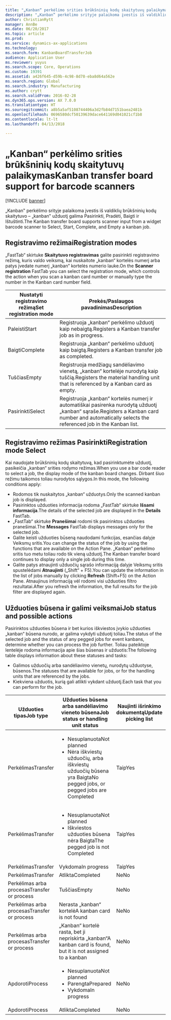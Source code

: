 ```yaml
---
title: "„Kanban“ perkėlimo srities brūkšninių kodų skaitytuvų palaikymas"
description: "„Kanban‟ perkėlimo srityje palaikoma įvestis iš valdiklių brūkšninių kodų skaitytuvo – „kanban‟ užduotį galima Pasirinkti, Pradėti, Baigti ir Ištuštinti."
author: ChristianRytt
manager: AnnBe
ms.date: 06/20/2017
ms.topic: article
ms.prod: 
ms.service: dynamics-ax-applications
ms.technology: 
ms.search.form: KanbanBoardTransferJob
audience: Application User
ms.reviewer: yuyus
ms.search.scope: Core, Operations
ms.custom: 19391
ms.assetid: a426f645-d59b-4c98-8d78-eba8d64a562e
ms.search.region: Global
ms.search.industry: Manufacturing
ms.author: crytt
ms.search.validFrom: 2016-02-28
ms.dyn365.ops.version: AX 7.0.0
ms.translationtype: HT
ms.sourcegitcommit: a8b5a5af5108744406a3d2fb84d7151baea2481b
ms.openlocfilehash: 0696580dcf50139639dace641169d041021cf1b8
ms.contentlocale: lt-lt
ms.lasthandoff: 04/13/2018

---
```


# <a name="kanban-transfer-board-support-for-barcode-scanners"></a><span data-ttu-id="6ff94-103">„Kanban“ perkėlimo srities brūkšninių kodų skaitytuvų palaikymas</span><span class="sxs-lookup"><span data-stu-id="6ff94-103">Kanban transfer board support for barcode scanners</span></span>

[!INCLUDE [banner](../includes/banner.md)]

<span data-ttu-id="6ff94-104">„Kanban‟ perkėlimo srityje palaikoma įvestis iš valdiklių brūkšninių kodų skaitytuvo – „kanban‟ užduotį galima Pasirinkti, Pradėti, Baigti ir Ištuštinti.</span><span class="sxs-lookup"><span data-stu-id="6ff94-104">The Kanban transfer board supports scanner input from a widget barcode scanner to Select, Start, Complete, and Empty a kanban job.</span></span>

<a name="registration-modes"></a><span data-ttu-id="6ff94-105">Registravimo režimai</span><span class="sxs-lookup"><span data-stu-id="6ff94-105">Registration modes</span></span>
------------------

<span data-ttu-id="6ff94-106">„FastTab“ skirtuke **Skaitytuvo registravimas** galite pasirinkti registravimo režimą, kuris valdo veiksmą, kai nuskaitote „kanban“ kortelės numerį arba patys įvedate numerį „kanban“ kortelės numerio lauke.</span><span class="sxs-lookup"><span data-stu-id="6ff94-106">On the **Scanner registration** FastTab you can select the registration mode, which controls the action when you scan a kanban card number or manually type the number in the Kanban card number field.</span></span>

| <span data-ttu-id="6ff94-107">Nustatyti registravimo režimą</span><span class="sxs-lookup"><span data-stu-id="6ff94-107">Set registration mode</span></span> | <span data-ttu-id="6ff94-108">Prekės/Paslaugos pavadinimas</span><span class="sxs-lookup"><span data-stu-id="6ff94-108">Description</span></span>                                                                                     |
|-----------------------|-------------------------------------------------------------------------------------------------|
| <span data-ttu-id="6ff94-109">Paleisti</span><span class="sxs-lookup"><span data-stu-id="6ff94-109">Start</span></span>                 | <span data-ttu-id="6ff94-110">Registruoja „kanban“ perkėlimo užduotį kaip nebaigtą.</span><span class="sxs-lookup"><span data-stu-id="6ff94-110">Registers a Kanban transfer job as in progress.</span></span>                                                 |
| <span data-ttu-id="6ff94-111">Baigti</span><span class="sxs-lookup"><span data-stu-id="6ff94-111">Complete</span></span>              | <span data-ttu-id="6ff94-112">Registruoja „kanban“ perkėlimo užduotį kaip baigtą.</span><span class="sxs-lookup"><span data-stu-id="6ff94-112">Registers a Kanban transfer job as completed.</span></span>                                                   |
| <span data-ttu-id="6ff94-113">Tuščias</span><span class="sxs-lookup"><span data-stu-id="6ff94-113">Empty</span></span>                 | <span data-ttu-id="6ff94-114">Registruoja medžiagų sandėliavimo vienetą, „kanban“ kortelėje nurodytą kaip tuščią.</span><span class="sxs-lookup"><span data-stu-id="6ff94-114">Registers the material handling unit that is referenced by a Kanban card as empty.</span></span>              |
| <span data-ttu-id="6ff94-115">Pasirinkti</span><span class="sxs-lookup"><span data-stu-id="6ff94-115">Select</span></span>                | <span data-ttu-id="6ff94-116">Registruoja „kanban“ kortelės numerį ir automatiškai pasirenka nurodytą užduotį „kanban“ sąraše.</span><span class="sxs-lookup"><span data-stu-id="6ff94-116">Registers a Kanban card number and automatically selects the referenced job in the Kanban list.</span></span> |

 
<a name="registration-mode-select"></a><span data-ttu-id="6ff94-117">Registravimo režimas Pasirinkti</span><span class="sxs-lookup"><span data-stu-id="6ff94-117">Registration mode Select</span></span>
------------------------

<span data-ttu-id="6ff94-118">Kai naudojate brūkšninių kodų skaitytuvą, kad pasirinktumėte užduotį, pasikeičia „kanban“ srities rodymo režimas.</span><span class="sxs-lookup"><span data-stu-id="6ff94-118">When you use a bar code reader to select a job, the display mode of the kanban board changes.</span></span> <span data-ttu-id="6ff94-119">Dirbant šiuo režimu taikomos toliau nurodytos sąlygos.</span><span class="sxs-lookup"><span data-stu-id="6ff94-119">In this mode, the following conditions apply:</span></span>

-   <span data-ttu-id="6ff94-120">Rodomos tik nuskaitytos „kanban“ užduotys.</span><span class="sxs-lookup"><span data-stu-id="6ff94-120">Only the scanned kanban job is displayed.</span></span>
-   <span data-ttu-id="6ff94-121">Pasirinktos užduoties informacija rodoma „FastTab“ skirtuke **Išsami informacija**.</span><span class="sxs-lookup"><span data-stu-id="6ff94-121">The details of the selected job are displayed in the **Details** FastTab.</span></span>
-   <span data-ttu-id="6ff94-122">„FastTab“ skirtuke **Pranešimai** rodomi tik pasirinktos užduoties pranešimai.</span><span class="sxs-lookup"><span data-stu-id="6ff94-122">The **Messages** FastTab displays messages only for the selected job.</span></span>
-   <span data-ttu-id="6ff94-123">Galite keisti užduoties būseną naudodami funkcijas, esančias dalyje Veiksmų sritis.</span><span class="sxs-lookup"><span data-stu-id="6ff94-123">You can change the status of the job by using the functions that are available on the Action Pane.</span></span> <span data-ttu-id="6ff94-124">„Kanban“ perkėlimo sritis tuo metu toliau rodo tik vieną užduotį.</span><span class="sxs-lookup"><span data-stu-id="6ff94-124">The Kanban transfer board continues to display only a single job during this time.</span></span>
-   <span data-ttu-id="6ff94-125">Galite patys atnaujinti užduočių sąrašo informaciją dalyje Veiksmų sritis spustelėdami **Atnaujinti** („Shift“ + F5).</span><span class="sxs-lookup"><span data-stu-id="6ff94-125">You can update the information in the list of jobs manually by clicking **Refresh** (Shift+F5) on the Action Pane.</span></span> <span data-ttu-id="6ff94-126">Atnaujinus informaciją vėl rodomi visi užduoties filtro rezultatai.</span><span class="sxs-lookup"><span data-stu-id="6ff94-126">After you refresh the information, the full results for the job filter are displayed again.</span></span>

## <a name="job-status-and-possible-actions"></a><span data-ttu-id="6ff94-127">Užduoties būsena ir galimi veiksmai</span><span class="sxs-lookup"><span data-stu-id="6ff94-127">Job status and possible actions</span></span>
<span data-ttu-id="6ff94-128">Pasirinktos užduoties būsena ir bet kurios iškviestos įvykio užduoties „kanban“ būsena nurodo, ar galima vykdyti užduotį toliau.</span><span class="sxs-lookup"><span data-stu-id="6ff94-128">The status of the selected job and the status of any pegged jobs for event kanbans, determine whether you can process the job further.</span></span> <span data-ttu-id="6ff94-129">Toliau pateiktoje lentelėje rodoma informacija apie šias būsenas ir užduotis:</span><span class="sxs-lookup"><span data-stu-id="6ff94-129">The following table displays information about these statuses and tasks:</span></span>
-   <span data-ttu-id="6ff94-130">Galimos užduočių arba sandėliavimo vienetų, nurodytų užduotyse, būsenos.</span><span class="sxs-lookup"><span data-stu-id="6ff94-130">The statuses that are available for jobs, or for the handling units that are referenced by the jobs.</span></span>
-   <span data-ttu-id="6ff94-131">Kiekviena užduotis, kurią gali atlikti vykdant užduotį.</span><span class="sxs-lookup"><span data-stu-id="6ff94-131">Each task that you can perform for the job.</span></span>

<table>
<colgroup>
<col width="12%" />
<col width="12%" />
<col width="12%" />
<col width="12%" />
<col width="12%" />
<col width="12%" />
<col width="12%" />
<col width="12%" />
</colgroup>
<thead>
<tr class="header">
<th><span data-ttu-id="6ff94-132">Užduoties tipas</span><span class="sxs-lookup"><span data-stu-id="6ff94-132">Job type</span></span></th>
<th><span data-ttu-id="6ff94-133">Užduoties būsena arba sandėliavimo vieneto būsena</span><span class="sxs-lookup"><span data-stu-id="6ff94-133">Job status or handling unit status</span></span></th>
<th><span data-ttu-id="6ff94-134">Naujinti išrinkimo dokumentą</span><span class="sxs-lookup"><span data-stu-id="6ff94-134">Update picking list</span></span></th>
<th><span data-ttu-id="6ff94-135">Paleisti</span><span class="sxs-lookup"><span data-stu-id="6ff94-135">Start</span></span></th>
<th><span data-ttu-id="6ff94-136">Atnaujinti registraciją</span><span class="sxs-lookup"><span data-stu-id="6ff94-136">Update registration</span></span></th>
<th><span data-ttu-id="6ff94-137">Baigti</span><span class="sxs-lookup"><span data-stu-id="6ff94-137">Complete</span></span></th>
<th><span data-ttu-id="6ff94-138">Tuščias</span><span class="sxs-lookup"><span data-stu-id="6ff94-138">Empty</span></span></th>
<th><span data-ttu-id="6ff94-139">Kurti įvykio „kanban“</span><span class="sxs-lookup"><span data-stu-id="6ff94-139">Create event kanbans</span></span></th>
</tr>
</thead>
<tbody>
<tr class="odd">
<td><span data-ttu-id="6ff94-140">Perkėlimas</span><span class="sxs-lookup"><span data-stu-id="6ff94-140">Transfer</span></span></td>
<td><ul>
<li><span data-ttu-id="6ff94-141">Nesuplanuota</span><span class="sxs-lookup"><span data-stu-id="6ff94-141">Not planned</span></span></li>
<li><span data-ttu-id="6ff94-142">Nėra iškviestų užduočių, arba iškviestų užduočių būsena yra Baigta</span><span class="sxs-lookup"><span data-stu-id="6ff94-142">No pegged jobs, or pegged jobs are Completed</span></span></li>
</ul></td>
<td><span data-ttu-id="6ff94-143">Taip</span><span class="sxs-lookup"><span data-stu-id="6ff94-143">Yes</span></span></td>
<td><span data-ttu-id="6ff94-144">Taip</span><span class="sxs-lookup"><span data-stu-id="6ff94-144">Yes</span></span></td>
<td><span data-ttu-id="6ff94-145">Taip</span><span class="sxs-lookup"><span data-stu-id="6ff94-145">Yes</span></span></td>
<td><span data-ttu-id="6ff94-146">Taip</span><span class="sxs-lookup"><span data-stu-id="6ff94-146">Yes</span></span></td>
<td><span data-ttu-id="6ff94-147">Ne</span><span class="sxs-lookup"><span data-stu-id="6ff94-147">No</span></span></td>
<td><span data-ttu-id="6ff94-148">Taip</span><span class="sxs-lookup"><span data-stu-id="6ff94-148">Yes</span></span></td>
</tr>
<tr class="even">
<td><span data-ttu-id="6ff94-149">Perkėlimas</span><span class="sxs-lookup"><span data-stu-id="6ff94-149">Transfer</span></span></td>
<td><ul>
<li><span data-ttu-id="6ff94-150">Nesuplanuota</span><span class="sxs-lookup"><span data-stu-id="6ff94-150">Not planned</span></span></li>
<li><span data-ttu-id="6ff94-151">Iškviestos užduoties būsena nėra Baigta</span><span class="sxs-lookup"><span data-stu-id="6ff94-151">The pegged job is not Completed</span></span></li>
</ul></td>
<td><span data-ttu-id="6ff94-152">Taip</span><span class="sxs-lookup"><span data-stu-id="6ff94-152">Yes</span></span></td>
<td><span data-ttu-id="6ff94-153">Ne</span><span class="sxs-lookup"><span data-stu-id="6ff94-153">No</span></span></td>
<td><span data-ttu-id="6ff94-154">Taip</span><span class="sxs-lookup"><span data-stu-id="6ff94-154">Yes</span></span></td>
<td><span data-ttu-id="6ff94-155">Ne</span><span class="sxs-lookup"><span data-stu-id="6ff94-155">No</span></span></td>
<td><span data-ttu-id="6ff94-156">Ne</span><span class="sxs-lookup"><span data-stu-id="6ff94-156">No</span></span></td>
<td><span data-ttu-id="6ff94-157">Ne</span><span class="sxs-lookup"><span data-stu-id="6ff94-157">No</span></span></td>
</tr>
<tr class="odd">
<td><span data-ttu-id="6ff94-158">Perkėlimas</span><span class="sxs-lookup"><span data-stu-id="6ff94-158">Transfer</span></span></td>
<td><span data-ttu-id="6ff94-159">Vykdoma</span><span class="sxs-lookup"><span data-stu-id="6ff94-159">In progress</span></span></td>
<td><span data-ttu-id="6ff94-160">Taip</span><span class="sxs-lookup"><span data-stu-id="6ff94-160">Yes</span></span></td>
<td><span data-ttu-id="6ff94-161">Ne</span><span class="sxs-lookup"><span data-stu-id="6ff94-161">No</span></span></td>
<td><span data-ttu-id="6ff94-162">Taip</span><span class="sxs-lookup"><span data-stu-id="6ff94-162">Yes</span></span></td>
<td><span data-ttu-id="6ff94-163">Taip</span><span class="sxs-lookup"><span data-stu-id="6ff94-163">Yes</span></span></td>
<td><span data-ttu-id="6ff94-164">Ne</span><span class="sxs-lookup"><span data-stu-id="6ff94-164">No</span></span></td>
<td><span data-ttu-id="6ff94-165">Ne</span><span class="sxs-lookup"><span data-stu-id="6ff94-165">No</span></span></td>
</tr>
<tr class="even">
<td><span data-ttu-id="6ff94-166">Perkėlimas</span><span class="sxs-lookup"><span data-stu-id="6ff94-166">Transfer</span></span></td>
<td><span data-ttu-id="6ff94-167">Atlikta</span><span class="sxs-lookup"><span data-stu-id="6ff94-167">Completed</span></span></td>
<td><span data-ttu-id="6ff94-168">Ne</span><span class="sxs-lookup"><span data-stu-id="6ff94-168">No</span></span></td>
<td><span data-ttu-id="6ff94-169">Ne</span><span class="sxs-lookup"><span data-stu-id="6ff94-169">No</span></span></td>
<td><span data-ttu-id="6ff94-170">Ne</span><span class="sxs-lookup"><span data-stu-id="6ff94-170">No</span></span></td>
<td><span data-ttu-id="6ff94-171">Ne</span><span class="sxs-lookup"><span data-stu-id="6ff94-171">No</span></span></td>
<td><span data-ttu-id="6ff94-172">Taip</span><span class="sxs-lookup"><span data-stu-id="6ff94-172">Yes</span></span></td>
<td><span data-ttu-id="6ff94-173">Ne</span><span class="sxs-lookup"><span data-stu-id="6ff94-173">No</span></span></td>
</tr>
<tr class="odd">
<td><span data-ttu-id="6ff94-174">Perkėlimas arba procesas</span><span class="sxs-lookup"><span data-stu-id="6ff94-174">Transfer or process</span></span></td>
<td><span data-ttu-id="6ff94-175">Tuščias</span><span class="sxs-lookup"><span data-stu-id="6ff94-175">Empty</span></span></td>
<td><span data-ttu-id="6ff94-176">Ne</span><span class="sxs-lookup"><span data-stu-id="6ff94-176">No</span></span></td>
<td><span data-ttu-id="6ff94-177">Ne</span><span class="sxs-lookup"><span data-stu-id="6ff94-177">No</span></span></td>
<td><span data-ttu-id="6ff94-178">Ne</span><span class="sxs-lookup"><span data-stu-id="6ff94-178">No</span></span></td>
<td><span data-ttu-id="6ff94-179">Ne</span><span class="sxs-lookup"><span data-stu-id="6ff94-179">No</span></span></td>
<td><span data-ttu-id="6ff94-180">Ne</span><span class="sxs-lookup"><span data-stu-id="6ff94-180">No</span></span></td>
<td><span data-ttu-id="6ff94-181">Ne</span><span class="sxs-lookup"><span data-stu-id="6ff94-181">No</span></span></td>
</tr>
<tr class="even">
<td><span data-ttu-id="6ff94-182">Perkėlimas arba procesas</span><span class="sxs-lookup"><span data-stu-id="6ff94-182">Transfer or process</span></span></td>
<td><span data-ttu-id="6ff94-183">Nerasta „kanban“ kortelė</span><span class="sxs-lookup"><span data-stu-id="6ff94-183">A kanban card is not found</span></span></td>
<td><span data-ttu-id="6ff94-184">Ne</span><span class="sxs-lookup"><span data-stu-id="6ff94-184">No</span></span></td>
<td><span data-ttu-id="6ff94-185">Ne</span><span class="sxs-lookup"><span data-stu-id="6ff94-185">No</span></span></td>
<td><span data-ttu-id="6ff94-186">Ne</span><span class="sxs-lookup"><span data-stu-id="6ff94-186">No</span></span></td>
<td><span data-ttu-id="6ff94-187">Ne</span><span class="sxs-lookup"><span data-stu-id="6ff94-187">No</span></span></td>
<td><span data-ttu-id="6ff94-188">Ne</span><span class="sxs-lookup"><span data-stu-id="6ff94-188">No</span></span></td>
<td><span data-ttu-id="6ff94-189">Ne</span><span class="sxs-lookup"><span data-stu-id="6ff94-189">No</span></span></td>
</tr>
<tr class="odd">
<td><span data-ttu-id="6ff94-190">Perkėlimas arba procesas</span><span class="sxs-lookup"><span data-stu-id="6ff94-190">Transfer or process</span></span></td>
<td><span data-ttu-id="6ff94-191">„Kanban“ kortelė rasta, bet ji nepriskirta „kanban“</span><span class="sxs-lookup"><span data-stu-id="6ff94-191">A kanban card is found, but it is not assigned to a kanban</span></span></td>
<td><span data-ttu-id="6ff94-192">Ne</span><span class="sxs-lookup"><span data-stu-id="6ff94-192">No</span></span></td>
<td><span data-ttu-id="6ff94-193">Ne</span><span class="sxs-lookup"><span data-stu-id="6ff94-193">No</span></span></td>
<td><span data-ttu-id="6ff94-194">Ne</span><span class="sxs-lookup"><span data-stu-id="6ff94-194">No</span></span></td>
<td><span data-ttu-id="6ff94-195">Ne</span><span class="sxs-lookup"><span data-stu-id="6ff94-195">No</span></span></td>
<td><span data-ttu-id="6ff94-196">Ne</span><span class="sxs-lookup"><span data-stu-id="6ff94-196">No</span></span></td>
<td><span data-ttu-id="6ff94-197">Ne</span><span class="sxs-lookup"><span data-stu-id="6ff94-197">No</span></span></td>
</tr>
<tr class="even">
<td><span data-ttu-id="6ff94-198">Apdoroti</span><span class="sxs-lookup"><span data-stu-id="6ff94-198">Process</span></span></td>
<td><ul>
<li><span data-ttu-id="6ff94-199">Nesuplanuota</span><span class="sxs-lookup"><span data-stu-id="6ff94-199">Not planned</span></span></li>
<li><span data-ttu-id="6ff94-200">Parengta</span><span class="sxs-lookup"><span data-stu-id="6ff94-200">Prepared</span></span></li>
<li><span data-ttu-id="6ff94-201">Vykdoma</span><span class="sxs-lookup"><span data-stu-id="6ff94-201">In progress</span></span></li>
</ul></td>
<td><span data-ttu-id="6ff94-202">Ne</span><span class="sxs-lookup"><span data-stu-id="6ff94-202">No</span></span></td>
<td><span data-ttu-id="6ff94-203">Ne</span><span class="sxs-lookup"><span data-stu-id="6ff94-203">No</span></span></td>
<td><span data-ttu-id="6ff94-204">Ne</span><span class="sxs-lookup"><span data-stu-id="6ff94-204">No</span></span></td>
<td><span data-ttu-id="6ff94-205">Ne</span><span class="sxs-lookup"><span data-stu-id="6ff94-205">No</span></span></td>
<td><span data-ttu-id="6ff94-206">Ne</span><span class="sxs-lookup"><span data-stu-id="6ff94-206">No</span></span></td>
<td><span data-ttu-id="6ff94-207">Ne</span><span class="sxs-lookup"><span data-stu-id="6ff94-207">No</span></span></td>
</tr>
<tr class="odd">
<td><span data-ttu-id="6ff94-208">Apdoroti</span><span class="sxs-lookup"><span data-stu-id="6ff94-208">Process</span></span></td>
<td><span data-ttu-id="6ff94-209">Atlikta</span><span class="sxs-lookup"><span data-stu-id="6ff94-209">Completed</span></span></td>
<td><span data-ttu-id="6ff94-210">Ne</span><span class="sxs-lookup"><span data-stu-id="6ff94-210">No</span></span></td>
<td><span data-ttu-id="6ff94-211">Ne</span><span class="sxs-lookup"><span data-stu-id="6ff94-211">No</span></span></td>
<td><span data-ttu-id="6ff94-212">Ne</span><span class="sxs-lookup"><span data-stu-id="6ff94-212">No</span></span></td>
<td><span data-ttu-id="6ff94-213">Ne</span><span class="sxs-lookup"><span data-stu-id="6ff94-213">No</span></span></td>
<td><span data-ttu-id="6ff94-214">Ne</span><span class="sxs-lookup"><span data-stu-id="6ff94-214">No</span></span></td>
<td><span data-ttu-id="6ff94-215">Ne</span><span class="sxs-lookup"><span data-stu-id="6ff94-215">No</span></span></td>
</tr>
</tbody>
</table>






